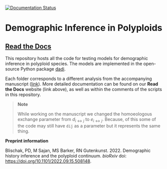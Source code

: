[![Documentation Status](https://readthedocs.org/projects/polyploid-demography/badge/?version=latest)](https://polyploid-demography.readthedocs.io/en/latest/?badge=latest)

# Demographic Inference in Polyploids

## [Read the Docs](http://polyploid-demography.rtfd.io/)

This repository hosts all the code for testing models for demographic inference
in polyploid species. The models are implemented in the open-source Python package
[dadi](https://bitbucket.org/gutenkunstlab/dadi).

Each folder corresponds to a different analysis from the accompanying manuscript
(<a href="" target="_blank">link</a>). More detailed documentation can be found
on our **Read the Docs** website (link above), as well as within the comments of
the scripts in this repository.

> **Note**
> 
> While working on the manuscript we changed the homoeologous exchange parameter
> from $d_{i \leftrightarrow j}$ to $e_{i \leftrightarrow j}$. Because, of this
> some of the code may still have `dij` as a parameter but it represents the
> same thing.

**Preprint information**

Blischak, PD, M Sajan, MS Barker, RN Gutenkunst. 2022. Demographic history
inference and the polyploid continuum. *bioRxiv* doi:
https://doi.org/10.1101/2022.09.15.508148.

